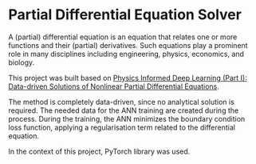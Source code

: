 # Partial Differential Equation Solver

A (partial) differential equation is an equation that relates one or more functions and their (partial) derivatives. Such equations play a prominent role in many disciplines including engineering, physics, economics, and biology.

This project was built based on [Physics Informed Deep Learning (Part I): Data-driven
Solutions of Nonlinear Partial Differential Equations](https://arxiv.org/pdf/1711.10561.pdf?fbclid=IwAR10P9WY7MjntNJ3uvgqzfv8dk4bp9k2nHZh4bWGCS5ODZWFWjmOLg8vgNo).

The method is completely data-driven, since no analytical solution is required. The needed data for the ANN training are created during the process. During the training, the ANN minimizes the boundary condition loss function, applying a regularisation term related to the differential equation.

In the context of this project, PyTorch library was used.
